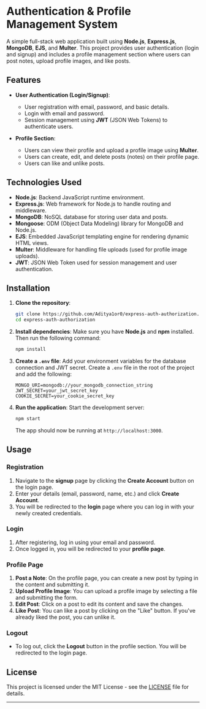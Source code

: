 

# Authentication & Profile Management System

A simple full-stack web application built using **Node.js**, **Express.js**, **MongoDB**, **EJS**, and **Multer**. This project provides user authentication (login and signup) and includes a profile management section where users can post notes, upload profile images, and like posts.

## Features

- **User Authentication (Login/Signup)**: 
  - User registration with email, password, and basic details.
  - Login with email and password.
  - Session management using **JWT** (JSON Web Tokens) to authenticate users.
  
- **Profile Section**:
  - Users can view their profile and upload a profile image using **Multer**.
  - Users can create, edit, and delete posts (notes) on their profile page.
  - Users can like and unlike posts.

## Technologies Used

- **Node.js**: Backend JavaScript runtime environment.
- **Express.js**: Web framework for Node.js to handle routing and middleware.
- **MongoDB**: NoSQL database for storing user data and posts.
- **Mongoose**: ODM (Object Data Modeling) library for MongoDB and Node.js.
- **EJS**: Embedded JavaScript templating engine for rendering dynamic HTML views.
- **Multer**: Middleware for handling file uploads (used for profile image uploads).
- **JWT**: JSON Web Token used for session management and user authentication.

## Installation

1. **Clone the repository**:
   ```bash
   git clone https://github.com/Aditya1or0/express-auth-authorization.git
   cd express-auth-authorization
   ```

2. **Install dependencies**:
   Make sure you have **Node.js** and **npm** installed. Then run the following command:
   ```bash
   npm install
   ```

3. **Create a `.env` file**:
   Add your environment variables for the database connection and JWT secret. Create a `.env` file in the root of the project and add the following:
   ```env
   MONGO_URI=mongodb://your_mongodb_connection_string
   JWT_SECRET=your_jwt_secret_key
   COOKIE_SECRET=your_cookie_secret_key
   ```

4. **Run the application**:
   Start the development server:
   ```bash
   npm start
   ```

   The app should now be running at `http://localhost:3000`.

## Usage

### Registration

1. Navigate to the **signup** page by clicking the **Create Account** button on the login page.
2. Enter your details (email, password, name, etc.) and click **Create Account**.
3. You will be redirected to the **login** page where you can log in with your newly created credentials.

### Login

1. After registering, log in using your email and password.
2. Once logged in, you will be redirected to your **profile page**.

### Profile Page

1. **Post a Note**: On the profile page, you can create a new post by typing in the content and submitting it.
2. **Upload Profile Image**: You can upload a profile image by selecting a file and submitting the form.
3. **Edit Post**: Click on a post to edit its content and save the changes.
4. **Like Post**: You can like a post by clicking on the "Like" button. If you've already liked the post, you can unlike it.

### Logout

- To log out, click the **Logout** button in the profile section. You will be redirected to the login page.





## License

This project is licensed under the MIT License - see the [LICENSE](LICENSE) file for details.

---

